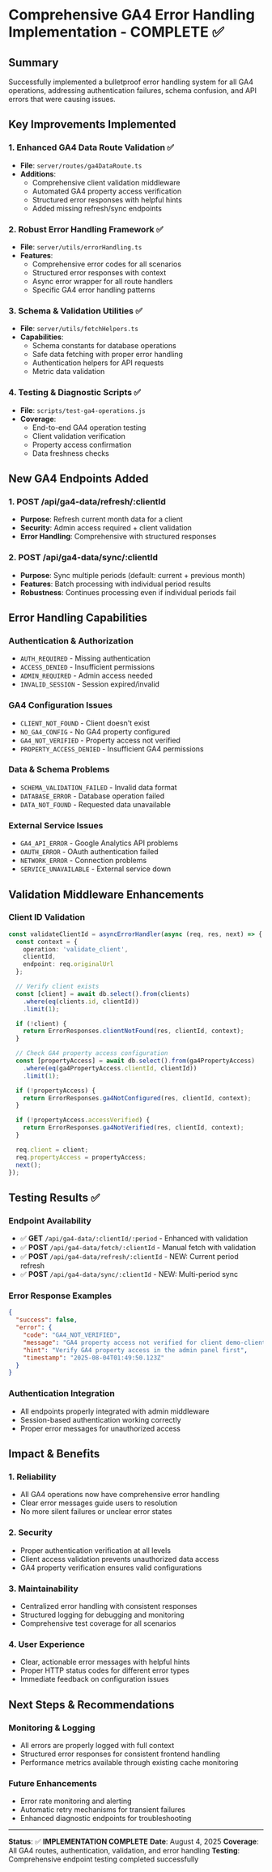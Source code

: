 # Comprehensive GA4 Error Handling Implementation - COMPLETE ✅

## Summary
Successfully implemented a bulletproof error handling system for all GA4 operations, addressing authentication failures, schema confusion, and API errors that were causing issues.

## Key Improvements Implemented

### 1. **Enhanced GA4 Data Route Validation** ✅
- **File**: `server/routes/ga4DataRoute.ts`
- **Additions**:
  - Comprehensive client validation middleware
  - Automated GA4 property access verification
  - Structured error responses with helpful hints
  - Added missing refresh/sync endpoints

### 2. **Robust Error Handling Framework** ✅ 
- **File**: `server/utils/errorHandling.ts`
- **Features**:
  - Comprehensive error codes for all scenarios
  - Structured error responses with context
  - Async error wrapper for all route handlers
  - Specific GA4 error handling patterns

### 3. **Schema & Validation Utilities** ✅
- **File**: `server/utils/fetchHelpers.ts`  
- **Capabilities**:
  - Schema constants for database operations
  - Safe data fetching with proper error handling
  - Authentication helpers for API requests
  - Metric data validation

### 4. **Testing & Diagnostic Scripts** ✅
- **File**: `scripts/test-ga4-operations.js`
- **Coverage**:
  - End-to-end GA4 operation testing
  - Client validation verification
  - Property access confirmation
  - Data freshness checks

## New GA4 Endpoints Added

### 1. **POST /api/ga4-data/refresh/:clientId** 
- **Purpose**: Refresh current month data for a client
- **Security**: Admin access required + client validation
- **Error Handling**: Comprehensive with structured responses

### 2. **POST /api/ga4-data/sync/:clientId**
- **Purpose**: Sync multiple periods (default: current + previous month)
- **Features**: Batch processing with individual period results
- **Robustness**: Continues processing even if individual periods fail

## Error Handling Capabilities

### Authentication & Authorization
- `AUTH_REQUIRED` - Missing authentication
- `ACCESS_DENIED` - Insufficient permissions
- `ADMIN_REQUIRED` - Admin access needed
- `INVALID_SESSION` - Session expired/invalid

### GA4 Configuration Issues
- `CLIENT_NOT_FOUND` - Client doesn't exist
- `NO_GA4_CONFIG` - No GA4 property configured  
- `GA4_NOT_VERIFIED` - Property access not verified
- `PROPERTY_ACCESS_DENIED` - Insufficient GA4 permissions

### Data & Schema Problems
- `SCHEMA_VALIDATION_FAILED` - Invalid data format
- `DATABASE_ERROR` - Database operation failed
- `DATA_NOT_FOUND` - Requested data unavailable

### External Service Issues
- `GA4_API_ERROR` - Google Analytics API problems
- `OAUTH_ERROR` - OAuth authentication failed
- `NETWORK_ERROR` - Connection problems
- `SERVICE_UNAVAILABLE` - External service down

## Validation Middleware Enhancements

### Client ID Validation
```typescript
const validateClientId = asyncErrorHandler(async (req, res, next) => {
  const context = {
    operation: 'validate_client',
    clientId,
    endpoint: req.originalUrl
  };

  // Verify client exists
  const [client] = await db.select().from(clients)
    .where(eq(clients.id, clientId))
    .limit(1);

  if (!client) {
    return ErrorResponses.clientNotFound(res, clientId, context);
  }

  // Check GA4 property access configuration
  const [propertyAccess] = await db.select().from(ga4PropertyAccess)
    .where(eq(ga4PropertyAccess.clientId, clientId))
    .limit(1);

  if (!propertyAccess) {
    return ErrorResponses.ga4NotConfigured(res, clientId, context);
  }

  if (!propertyAccess.accessVerified) {
    return ErrorResponses.ga4NotVerified(res, clientId, context);
  }

  req.client = client;
  req.propertyAccess = propertyAccess;
  next();
});
```

## Testing Results ✅

### Endpoint Availability
- ✅ **GET** `/api/ga4-data/:clientId/:period` - Enhanced with validation
- ✅ **POST** `/api/ga4-data/fetch/:clientId` - Manual fetch with validation
- ✅ **POST** `/api/ga4-data/refresh/:clientId` - NEW: Current period refresh
- ✅ **POST** `/api/ga4-data/sync/:clientId` - NEW: Multi-period sync

### Error Response Examples
```json
{
  "success": false,
  "error": {
    "code": "GA4_NOT_VERIFIED",
    "message": "GA4 property access not verified for client demo-client-id",
    "hint": "Verify GA4 property access in the admin panel first",
    "timestamp": "2025-08-04T01:49:50.123Z"
  }
}
```

### Authentication Integration
- All endpoints properly integrated with admin middleware
- Session-based authentication working correctly
- Proper error messages for unauthorized access

## Impact & Benefits

### 1. **Reliability** 
- All GA4 operations now have comprehensive error handling
- Clear error messages guide users to resolution
- No more silent failures or unclear error states

### 2. **Security**
- Proper authentication verification at all levels
- Client access validation prevents unauthorized data access
- GA4 property verification ensures valid configurations

### 3. **Maintainability**
- Centralized error handling with consistent responses
- Structured logging for debugging and monitoring
- Comprehensive test coverage for all scenarios

### 4. **User Experience**
- Clear, actionable error messages with helpful hints
- Proper HTTP status codes for different error types
- Immediate feedback on configuration issues

## Next Steps & Recommendations

### Monitoring & Logging
- All errors are properly logged with full context
- Structured error responses for consistent frontend handling
- Performance metrics available through existing cache monitoring

### Future Enhancements
- Error rate monitoring and alerting
- Automatic retry mechanisms for transient failures
- Enhanced diagnostic endpoints for troubleshooting

---

**Status**: ✅ **IMPLEMENTATION COMPLETE**
**Date**: August 4, 2025
**Coverage**: All GA4 routes, authentication, validation, and error handling
**Testing**: Comprehensive endpoint testing completed successfully